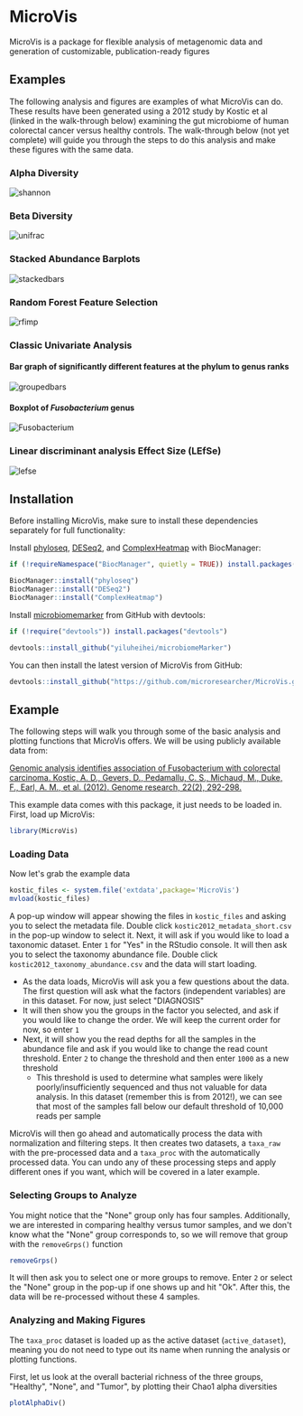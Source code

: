 
# MicroVis

<!-- badges: start -->
<!-- badges: end -->

MicroVis is a package for flexible analysis of metagenomic data and generation of customizable, publication-ready figures

## Examples
The following analysis and figures are examples of what MicroVis can do. These results have been generated using a 2012 study by Kostic et al (linked in the walk-through below) examining the gut microbiome of human colorectal cancer versus healthy controls. The walk-through below (not yet complete) will guide you through the steps to do this analysis and make these figures with the same data.

### Alpha Diversity
![shannon](https://user-images.githubusercontent.com/73134383/135261971-0488ecc4-60ef-4c12-b86c-686e0c071f39.png)

### Beta Diversity
![unifrac](https://user-images.githubusercontent.com/73134383/135261990-9dec0d8a-7953-4bb7-85b5-62df7c72cb75.png)

### Stacked Abundance Barplots
![stackedbars](https://user-images.githubusercontent.com/73134383/135262014-8f175c22-412e-482c-a255-b6c1ad7c9794.png)

### Random Forest Feature Selection
![rfimp](https://user-images.githubusercontent.com/73134383/135262113-54d9c620-b2ce-4cf4-8978-a0fcafd42101.png)

### Classic Univariate Analysis
#### Bar graph of significantly different features at the phylum to genus ranks
![groupedbars](https://user-images.githubusercontent.com/73134383/135262046-52ee7a63-5b6c-4522-9124-da5b9c6d9185.png)

#### Boxplot of _Fusobacterium_ genus
![Fusobacterium](https://user-images.githubusercontent.com/73134383/135262151-21491f46-ca46-41f5-8a09-b416be68c3a4.png)

### Linear discriminant analysis Effect Size (LEfSe)
![lefse](https://user-images.githubusercontent.com/73134383/135262172-ef55ad45-4393-4187-82fd-eeda267a2333.png)


## Installation

Before installing MicroVis, make sure to install these dependencies separately for full functionality:

Install [phyloseq](https://joey711.github.io/phyloseq/), [DESeq2](http://www.bioconductor.org/packages/release/bioc/vignettes/DESeq2/inst/doc/DESeq2.html), and [ComplexHeatmap](https://jokergoo.github.io/ComplexHeatmap-reference/book/) with BiocManager:

``` r
if (!requireNamespace("BiocManager", quietly = TRUE)) install.packages("BiocManager")

BiocManager::install("phyloseq")
BiocManager::install("DESeq2")
BiocManager::install("ComplexHeatmap")
```

Install [microbiomemarker]() from GitHub with devtools:
``` r
if (!require("devtools")) install.packages("devtools")

devtools::install_github("yiluheihei/microbiomeMarker") 
```

You can then install the latest version of MicroVis from GitHub:

``` r
devtools::install_github("https://github.com/microresearcher/MicroVis.git")
```

## Example

The following steps will walk you through some of the basic analysis and plotting functions that MicroVis offers. We will be using publicly available data from:

[Genomic analysis identifies association of Fusobacterium with colorectal carcinoma. Kostic, A. D., Gevers, D., Pedamallu, C. S., Michaud, M., Duke, F., Earl, A. M., et al. (2012). Genome research, 22(2), 292-298.](https://genome.cshlp.org/content/22/2/292.long)

This example data comes with this package, it just needs to be loaded in.
First, load up MicroVis:
``` r
library(MicroVis)
```

### Loading Data

Now let's grab the example data
``` r
kostic_files <- system.file('extdata',package='MicroVis')
mvload(kostic_files)
```

A pop-up window will appear showing the files in `kostic_files` and asking you to select the metadata file. Double click `kostic2012_metadata_short.csv` in the pop-up window to select it. Next, it will ask if you would like to load a taxonomic dataset. Enter `1` for "Yes" in the RStudio console. It will then ask you to select the taxonomy abundance file. Double click `kostic2012_taxonomy_abundance.csv` and the data will start loading.

- As the data loads, MicroVis will ask you a few questions about the data. The first question will ask what the factors (independent variables) are in this dataset. For now, just select "DIAGNOSIS"
- It will then show you the groups in the factor you selected, and ask if you would like to change the order. We will keep the current order for now, so enter `1`
- Next, it will show you the read depths for all the samples in the abundance file and ask if you would like to change the read count threshold. Enter `2` to change the threshold and then enter `1000` as a new threshold
    - This threshold is used to determine what samples were likely poorly/insufficiently sequenced and thus not valuable for data analysis. In this dataset (remember this is from 2012!), we can see that most of the samples fall below our default threshold of 10,000 reads per sample

MicroVis will then go ahead and automatically process the data with normalization and filtering steps. It then creates two datasets, a `taxa_raw` with the pre-processed data and a `taxa_proc` with the automatically processed data. You can undo any of these processing steps and apply different ones if you want, which will be covered in a later example.

### Selecting Groups to Analyze
You might notice that the "None" group only has four samples. Additionally, we are interested in comparing healthy versus tumor samples, and we don't know what the "None" group corresponds to, so we will remove that group with the `removeGrps()` function

```r
removeGrps()
```

It will then ask you to select one or more groups to remove. Enter `2` or select the "None" group in the pop-up if one shows up and hit "Ok". After this, the data will be re-processed without these 4 samples.

### Analyzing and Making Figures

The `taxa_proc` dataset is loaded up as the active dataset (`active_dataset`), meaning you do not need to type out its name when running the analysis or plotting functions.

First, let us look at the overall bacterial richness of the three groups, "Healthy", "None", and "Tumor", by plotting their Chao1 alpha diversities

``` r
plotAlphaDiv()
```
